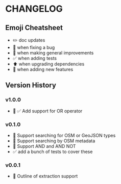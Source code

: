 # CHANGELOG

## Emoji Cheatsheet
- :pencil2: doc updates
- :bug: when fixing a bug
- :rocket: when making general improvements
- :white_check_mark: when adding tests
- :arrow_up: when upgrading dependencies
- :tada: when adding new features

## Version History

### v1.0.0

- :tada: :white_check_mark: Add support for OR operator

### v0.1.0

- :tada: Support searching for OSM or GeoJSON types
- :tada: Support searching by OSM metadata
- :tada: Support AND and AND NOT
- :white_check_mark: add a bunch of tests to cover these

### v0.0.1

- :rocket: Outline of extraction support
